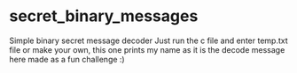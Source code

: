 # secret_binary_messages
Simple binary secret message decoder
Just run the c file 
and enter temp.txt file or make your own, this one prints my name as it is the decode message here made as a fun challenge :)
